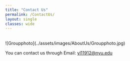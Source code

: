 ```yaml
---
title: "Contact Us"
permalink: /ContactUs/
layout: single
classes: wide
---
```

<br>
![Groupphoto](../assets/images/AboutUs/Groupphoto.jpg)
<!-- ![banner](./assets/images/previouschallenge_eng/dic_ai_competition-01.jpg) -->
<br>

You can contact us through Email: yl11912@nyu.edu
